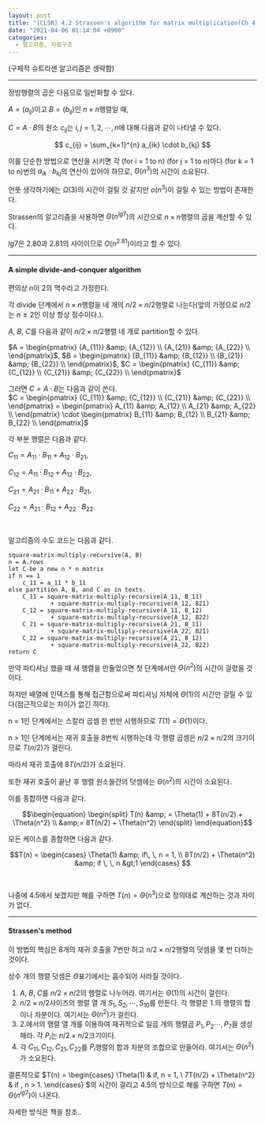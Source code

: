 ```yaml
---
layout: post
title: "[CLSR] 4.2 Strassen's algorithm for matrix multiplication(Ch 4. divide-and-conquer)(미완)"
date: "2021-04-06 01:14:04 +0900"
categories:
  - 알고리즘, 자료구조
---
```

(구체적 슈트라센 알고리즘은 생략함)
 




---



 정방행렬의 곱은 다음으로 일반화할 수 있다.
 



 $A = (a_{ij})$이고 $B = (b_{ij})$인 $n \times n$행렬일 때,
 



 $C = A \cdot B$의 원소 $c_{ij}$는 $i,j = 1,2, \cdots, n$에
 대해 다음과 같이 나타낼 수 있다.
 



 $$ c_{ij} = \sum_{k=1}^{n} a_{ik} \cdot b_{kj} $$
 



 이를 단순한 방법으로 연산을 시키면 각 (for i \= 1 to n) (for
 j \= 1 to n)마다 (for k \= 1 to n)번의 $a_{ik} \cdot b_{kj}$의
 연산이 있어야 하므로, $\Theta(n^3)$의 시간이 소요된다.
 



 언뜻 생각하기에는 $\Omega(3)$의 시간이 걸릴 것 같지만
 $o(n^3)$이 걸릴 수 있는 방법이 존재한다.
 



 Strassen의 알고리즘을 사용하면 $\Theta(n^{lg7})$의 시간으로
 $n \times n$행렬의 곱을 계산할 수 있다.
 



 $lg7$은 2\.80과 2\.81의 사이이므로 $O(n^{2.81})$이라고 할 수
 있다.
 




---


#### **A simple divide\-and\-conquer algorithm**



 편의상 $n$이 2의 멱수라고 가정한다.
 



 각 divide 단계에서 $n \times n$행렬을 네 개의 $n/2 \times
                    n/2$행렬로 나눈다(앞의 가정으로 $n/2$는 $n \geq 2$인 이상
 항상 정수이다.).
 



 $A$, $B$, $C$를 다음과 같이 $n/2 \times n/2$행렬 네 개로
 partition할 수 있다.
 



 $A = \begin{pmatrix} {A_{11}} &amp; {A_{12}} \\ {A_{21}}
                    &amp; {A_{22}} \\ \end{pmatrix}$, $B = \begin{pmatrix}
                    {B_{11}} &amp; {B_{12}} \\ {B_{21}} &amp; {B_{22}} \\
                    \end{pmatrix}$, $C = \begin{pmatrix} {C_{11}} &amp; {C_{12}}
                    \\ {C_{21}} &amp; {C_{22}} \\ \end{pmatrix}$
 



 그러면 $C = A \cdot B$는 다음과 같이 쓴다.  
$C =
                    \begin{pmatrix} {C_{11}} &amp; {C_{12}} \\ {C_{21}} &amp;
                    {C_{22}} \\ \end{pmatrix} = \begin{pmatrix} A_{11} &amp;
                    A_{12} \\ A_{21} &amp; A_{22} \\ \end{pmatrix} \cdot
                    \begin{pmatrix} B_{11} &amp; B_{12} \\ B_{21} &amp; B_{22}
                    \\ \end{pmatrix}$
 


각 부분 행렬은 다음과 같다.



 $C_{11} = A_{11} \cdot B_{11} + A_{12} \cdot B_{21}$,
 



$C_{12} = A_{11} \cdot B_{12} + A_{12} \cdot
                      B_{22}$,




$C_{21} = A_{21} \cdot B_{11} + A_{22} \cdot
                        B_{21}$,




$C_{22} = A_{21} \cdot B_{12} + A_{22} \cdot
                          B_{22}$.



 



알고리즘의 수도 코드는 다음과 같다.




```False
square-matrix-multiply-recursive(A, B)
n = A.rows
let C be a new n * n matrix
if n == 1
	c_11 = a_11 * b_11
else partition A, B, and C as in texts.
	C_11 = square-matrix-multiply-recursive(A_11, B_11)
    		+ square-matrix-multiply-recursive(A_12, B21)
	C_12 = square-matrix-multiply-recursive(A_11, B_12)
    		+ square-matrix-multiply-recursive(A_12, B22)
	C_21 = square-matrix-multiply-recursive(A_21, B_11)
    		+ square-matrix-multiply-recursive(A_22, B21)
	C_22 = square-matrix-multiply-recursive(A_21, B_12)
    		+ square-matrix-multiply-recursive(A_22, B22)
return C
```


 만약 파티셔닝 했을 때 새 행렬을 만들었으면 첫 단계에서만
 $\Theta(n^2)$의 시간이 걸렸을 것이다.
 



 하지만 배열에 인덱스를 통해 접근함으로써 파티셔닝 자체에
 $\Theta(1)$의 시간만 걸릴 수 있다(점근적으로는 차이가 없긴
 하다).
 



 n \= 1인 단계에서는 스칼라 곱셈 한 번만 시행하므로 $T(1) =
                    \Theta(1)$이다.
 



 n \> 1인 단계에서는 재귀 호출을 8번씩 시행하는데 각 행렬
 곱셈은 $n/2 \times n/2$의 크기이므로 $T(n/2)$가 걸린다.
 



 따라서 재귀 호출에 $8T(n/2)$가 소요된다.
 



 또한 재귀 호출이 끝난 후 행렬 원소들간의 덧셈에는
 $\Theta(n^2)$의 시간이 소요된다.
 


이를 종합하면 다음과 같다.



 $$\begin{equation} \begin{split} T(n) &amp; = \Theta(1) +
                    8T(n/2) + \Theta(n^2) \\ &amp;= 8T(n/2) + \Theta(n^2)
                    \end{split} \end{equation}$$
 



 모든 케이스를 종합하면 다음과 같다.
 



 $$T(n) = \begin{cases} \Theta(1) &amp; if\, \, n = 1, \\
                    8T(n/2) + \Theta(n^2) &amp; if \, \, n &gt;1 \end{cases} $$
 


 



 나중에 4\.5에서 보겠지만 해를 구하면 $T(n) = \Theta(n^3)$으로
 정의대로 계산하는 것과 차이가 없다.
 




---


#### **Strassen's method**



 이 방법의 핵심은 8개의 재귀 호출을 7번만 하고 $n/2 \times
                    n/2$행렬의 덧셈을 몇 번 더하는 것이다.
 



 상수 개의 행렬 덧셈은 $\Theta$표기에서는 흡수되어 사라질
 것이다.
 


1. $A$, $B$, $C$를 $n/2 \times n/2$의 행렬로 나누어라.
 여기서는 $\Theta(1)$의 시간이 걸린다.
2. $n/2 \times n/2$사이즈의 행렬 열 개 $S_1, S_2, \cdots,
                      S_{10}$를 만든다. 각 행렬은 1\.의 행렬의 합이나 차분이다.
 여기서는 $\Theta(n^2)$가 걸린다.
3. 2\.에서의 행렬 열 개를 이용하여 재귀적으로 일곱 개의 행렬곱
 $P_1 , P_2 \cdots, P_7$을 생성해라. 각 $P_i$는 $n/2 \times
                      n/2$크기이다.
4. 각 $C_{11}, C_{12}, C_{21}, C_{22}$를 $P_i$행렬의 합과
 차분의 조합으로 만들어라. 여기서는 $\Theta(n^2)$가
 소요된다.



 결론적으로 $T(n) = \begin{cases} \Theta(1) &amp; if\, n = 1,
                    \\ 7T(n/2) + \Theta(n^2) &amp; if \, n &gt; 1. \end{cases}
                    $의 시간이 걸리고 4\.5의 방식으로 해를 구하면 $T(n) =
                    \Theta(n^{lg7})$이 나온다.
 


자세한 방식은 책을 참조..
